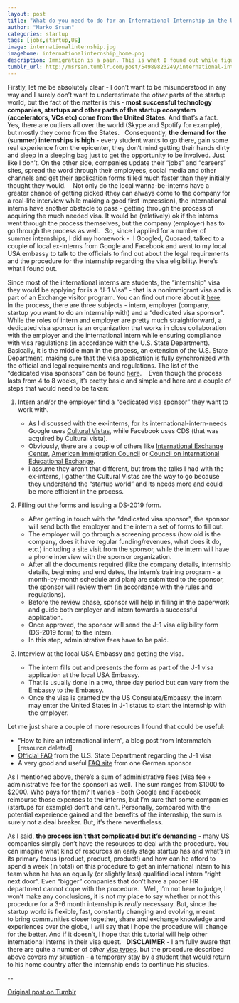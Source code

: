```yaml
---
layout: post
title: "What do you need to do for an International Internship in the United States?"
author: "Marko Srsan"
categories: startup
tags: [jobs,startup,US]
image: internationalinternship.jpg
imagehome: internationalinternship_home.png
description: Immigration is a pain. This is what I found out while figuring out how to do an internship in the US.
tumblr_url: http://msrsan.tumblr.com/post/54989823249/international-internship-in-the-united-states
---
```

Firstly, let me be absolutely clear - I don’t want to be misunderstood in any way and I surely don’t want to underestimate the *other* parts of the startup world, but the fact of the matter is this - **most successful technology companies, startups and other parts of the startup ecosystem (accelerators, VCs etc) come from the United States**. And that’s a fact. Yes, there are outliers all over the world (Skype and Spotify for example), but mostly they come from the States.
 
Consequently, **the demand for the (summer) internships is high** - every student wants to go there, gain some real experience from the epicenter, they don’t mind getting their hands dirty and sleep in a sleeping bag just to get the opportunity to be involved. Just like I don’t. On the other side, companies update their “jobs” and “careers” sites, spread the word through their employees, social media and other channels and get their application forms filled much faster than they initially thought they would. 
 
Not only do the local wanna-be-interns have a greater chance of getting picked (they can always come to the company for a real-life interview while making a good first impression), the international interns have another obstacle to pass - getting through the process of acquiring the much needed visa. It would be (relatively) ok if the interns went through the process themselves, but the company (employer) has to go through the process as well.
 
So, since I applied for a number of summer internships, I did my homework -  I Googled, Quoraed, talked to a couple of local ex-interns from Google and Facebook and went to my local USA embassy to talk to the officials to find out about the legal requirements and the procedure for the internship regarding the visa eligibility. Here’s what I found out.

Since most of the international interns are students, the “internship” visa they would be applying for is a “J-1 Visa” - that is a nonimmigrant visa and is part of an Exchange visitor program. You can find out more about it [here](https://j1visa.state.gov/). 
 
In the process, there are three subjects - intern, employer (company, startup you want to do an internship with) and a “dedicated visa sponsor”. While the roles of intern and employer are pretty much straightforward, a dedicated visa sponsor is an organization that works in close collaboration with the employer and the international intern while ensuring compliance with visa regulations (in accordance with the U.S. State Department). Basically, it is the middle man in the process, an extension of the U.S. State Department, making sure that the visa application is fully synchronized with the official and legal requirements and regulations. The list of the “dedicated visa sponsors” can be found [here](https://j1visa.state.gov/participants/how-to-apply/sponsor-search/?program=Intern&state=&sort=state&order=asc). 
 
Even though the process lasts from 4 to 8 weeks, it’s pretty basic and simple and here are a couple of steps that would need to be taken:
 
1. Intern and/or the employer find a “dedicated visa sponsor” they want to work with. 

    - As I discussed with the ex-interns, for its international-intern-needs Google uses [Cultural Vistas](https://culturalvistas.org/), while Facebook uses CDS (that was acquired by Cultural vista). 
    - Obviously, there are a couple of others like [International Exchange Center](https://exchange.americanimmigrationcouncil.org/), [American Immigration Council](https://www.americanimmigrationcouncil.org/) or [Council on International Educational Exchange](https://www.ciee.org/).
    - I assume they aren’t that different, but from the talks I had with the ex-interns, I gather the Cultural Vistas are the way to go because they understand the “startup world” and its needs more and could be more efficient in the process.

2. Filling out the forms and issuing a DS-2019 form.

    - After getting in touch with the “dedicated visa sponsor”, the sponsor will send both the employer and the intern a set of forms to fill out.
    - The employer will go through a screening process (how old is the company, does it have regular funding/revenues, what does it do, etc.) including a site visit from the sponsor, while the intern will have a phone interview with the sponsor organization. 
    - After all the documents required (like the company details, internship details, beginning and end dates, the intern’s training program - a month-by-month schedule and plan) are submitted to the sponsor, the sponsor will review them (in accordance with the rules and regulations).
    - Before the review phase, sponsor will help in filling in the paperwork and guide both employer and intern towards a successful application.
    - Once approved, the sponsor will send the J-1 visa eligibility form (DS-2019 form) to the intern.
    - In this step, administrative fees have to be paid. 

3. Interview at the local USA Embassy and getting the visa.

    - The intern fills out and presents the form as part of the J-1 visa application at the local USA Embassy.
    - That is usually done in a two, three day period but can vary from the Embassy to the Embassy.
    - Once the visa is granted by the US Consulate/Embassy, the intern may enter the United States in J-1 status to start the internship with the employer.

Let me just share a couple of more resources I found that could be useful:

- “How to hire an international intern”, a blog post from Internmatch [resource deleted]
- [Official FAQ](https://j1visa.state.gov/participants/common-questions/) from the U.S. State Department regarding the J-1 visa
- A very good and useful [FAQ site](https://www.j1-visa.com/faq.html) from one German sponsor

As I mentioned above, there’s a sum of administrative fees (visa fee + administrative fee for the sponsor) as well. The sum ranges from $1000 to $2000. Who pays for them? It varies - both Google and Facebook reimburse those expenses to the interns, but I’m sure that some companies (startups for example) don’t and can’t. Personally, compared with the potential experience gained and the benefits of the internship, the sum is surely not a deal breaker. But, it’s there nevertheless.

As I said, **the process isn’t that complicated but it’s demanding** - many US companies simply don’t have the resources to deal with the procedure. You can imagine what kind of resources an early stage startup has and what’s in its primary focus (product, product, product!) and how can he afford to spend a week (in total) on this procedure to get an international intern to his team when he has an equally (or slightly less) qualified local intern “right next door”. Even “bigger” companies that don’t have a proper HR department cannot cope with the procedure.
 
Well, I’m not here to judge, I won’t make any conclusions, it is not my place to say whether or not this procedure for a 3-6 month internship is *really* necessary. But, since the startup world is flexible, fast, constantly changing and evolving, meant to bring communities closer together, share and exchange knowledge and experiences over the globe, I will say that I hope the procedure will change for the better. And if it doesn’t, I hope that this tutorial will help other international interns in their visa quest.
 
**DISCLAIMER** - I am fully aware that there are quite a number of *other* [visa types](https://travel.state.gov/content/travel.html), but the procedure described above covers my situation - a temporary stay by a student that would return to his home country after the internship ends to continue his studies.

--

[Original post on Tumblr](http://msrsan.tumblr.com/post/54989823249/international-internship-in-the-united-states)
